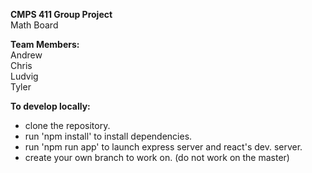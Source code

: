 **CMPS 411 Group Project**<br>
Math Board

**Team Members:**<br>
Andrew<br>
Chris<br>
Ludvig<br>
Tyler<br>

**To develop locally:**
- clone the repository.
- run 'npm install' to install dependencies.
- run 'npm run app' to launch express server and react's dev. server.
- create your own branch to work on. (do not work on the master)

